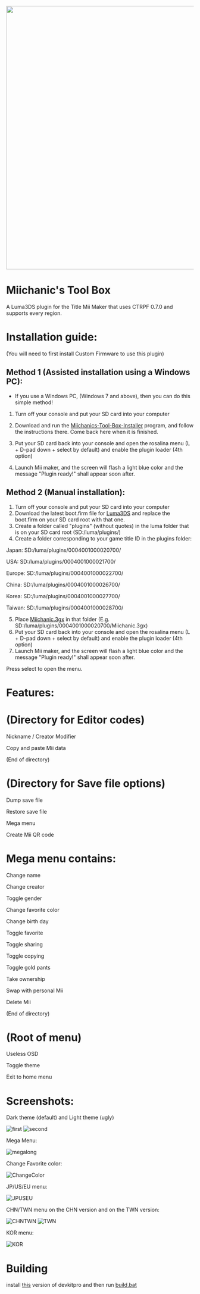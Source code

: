 <p align="center">
<img width="708" height="-1" src="https://user-images.githubusercontent.com/32585652/149023595-aa0d8153-a942-4c2b-947d-a7214ef68e21.png">
</p>

# Miichanic's Tool Box
A Luma3DS plugin for the Title Mii Maker that uses CTRPF 0.7.0 and supports every region.

# Installation guide:
(You will need to first install Custom Firmware to use this plugin)

Method 1 (Assisted installation using a Windows PC):
---

- If you use a Windows PC, (Windows 7 and above), then you can do this simple method!

1. Turn off your console and put your SD card into your computer

2. Download and run the [Miichanics-Tool-Box-Installer](https://github.com/FoofooTheGuy/Miichanic_Plugin/releases/latest/download/Miichanics-Tool-Box-Installer.exe) program, and follow the instructions there. Come back here when it is finished.
3. Put your SD card back into your console and open the rosalina menu (L + D-pad down + select by default) and enable the plugin loader (4th option)
4. Launch Mii maker, and the screen will flash a light blue color and the message "Plugin ready!" shall appear soon after.

Method 2 (Manual installation):
---
1. Turn off your console and put your SD card into your computer
2. Download the latest boot.firm file for [Luma3DS](https://github.com/LumaTeam/Luma3DS/releases/latest) and
replace the boot.firm on your SD card root with that one.
3. Create a folder called "plugins" (without quotes) in the luma folder that is on your SD card root (SD:/luma/plugins/)
4. Create a folder corresponding to your game title ID in the plugins folder:

Japan: SD:/luma/plugins/0004001000020700/

USA: SD:/luma/plugins/0004001000021700/

Europe: SD:/luma/plugins/0004001000022700/

China: SD:/luma/plugins/0004001000026700/

Korea: SD:/luma/plugins/0004001000027700/

Taiwan: SD:/luma/plugins/0004001000028700/

5. Place [Miichanic.3gx](https://github.com/FoofooTheGuy/Miichanic_Plugin/releases/latest/download/Miichanic.3gx) in that folder (E.g. SD:/luma/plugins/0004001000020700/Miichanic.3gx)
6. Put your SD card back into your console and open the rosalina menu (L + D-pad down + select by default) and enable the plugin loader (4th option)
7. Launch Mii maker, and the screen will flash a light blue color and the message "Plugin ready!" shall appear soon after.

Press select to open the menu.
# Features:

# (Directory for Editor codes)

Nickname / Creator Modifier

Copy and paste Mii data

(End of directory)

# (Directory for Save file options)

Dump save file

Restore save file

Mega menu

Create Mii QR code

# Mega menu contains:

Change name

Change creator

Toggle gender

Change favorite color

Change birth day

Toggle favorite

Toggle sharing

Toggle copying

Toggle gold pants

Take ownership

Swap with personal Mii

Delete Mii

(End of directory)

# (Root of menu)

Useless OSD

Toggle theme

Exit to home menu
# Screenshots:
Dark theme (default) and Light theme (ugly)

![first](https://user-images.githubusercontent.com/32585652/130987833-675f510d-0dfe-4c21-964e-490167394066.png)
![second](https://user-images.githubusercontent.com/32585652/130987860-290ce40d-830e-4aac-9eba-a7fd4b618530.png)

Mega Menu:

![megalong](https://user-images.githubusercontent.com/32585652/145294918-89fb4220-dbbb-4a4a-a785-fa4874113009.png)

Change Favorite color:

![ChangeColor](https://user-images.githubusercontent.com/32585652/133910032-470f58b3-5c04-442c-a9d7-04b0fc8f6ea0.png)

JP/US/EU menu:

![JPUSEU](https://user-images.githubusercontent.com/32585652/130695895-75d2d25c-03b3-4963-95b6-aac232aab580.png)

CHN/TWN menu on the CHN version and on the TWN version:

![CHNTWN](https://user-images.githubusercontent.com/32585652/130695992-10242923-a364-45d1-ba59-bce55d4a8a1b.png)
![TWN](https://user-images.githubusercontent.com/32585652/130696044-32db5ee2-a9b1-4379-95ef-c5b648c34e92.png)

KOR menu:

![KOR](https://user-images.githubusercontent.com/32585652/130696091-d48ac080-61a7-4f96-afb0-2d9fbd8988c6.png)

# Building

install [this](https://mega.nz/file/bzRU1BaA#rwaZNp-_iki1dEwz-rAWrlG67TAg5nW5NxmQSBgBUnE) version of devkitpro and then run [build.bat](https://github.com/FoofooTheGuy/Miichanic_Plugin/blob/main/build.bat)
